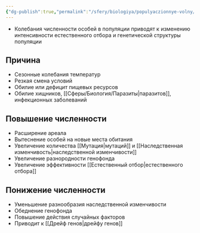 ```yaml
---
{"dg-publish":true,"permalink":"/sfery/biologiya/populyaczionnye-volny/","tags":["Эволюция"]}
---
```


- Колебания численности особей в популяции приводят к изменению интенсивности естественного отбора и генетической структуры популяции 
## Причина 
- Сезонные колебания температур 
- Резкая смена условий 
- Обилие или дефицит пищевых ресурсов 
- Обилие хищников, [[Сферы/Биология/Паразиты\|паразитов]], инфекционных заболеваний 
## Повышение численности 
- Расширение ареала 
- Вытеснение особей на новые места обитания 
- Увеличение количества [[Мутация\|мутаций]] и [[Наследственная изменчивость\|наследственной изменчивости]]
- Увеличение разнородности генофонда 
- Увеличение эффективности [[Естественный отбор\|естественного отбора]] 
## Понижение численности 
- Уменьшение разнообразия наследственной изменчивости 
- Обеднение генофонда 
- Повышение действия случайных факторов 
- Приводит к [[Дрейф генов\|дрейфу генов]]